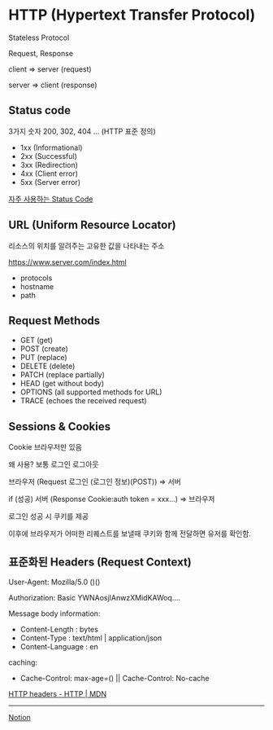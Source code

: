 # HTTP **(Hypertext Transfer Protocol)**

Stateless Protocol

Request, Response

client => server (request)

server => client (response)

## Status code

3가지 숫자 200, 302, 404 ... (HTTP 표준 정의)

- 1xx (Informational)
- 2xx (Successful)
- 3xx (Redirection)
- 4xx (Client error)
- 5xx (Server error)

[자주 사용하는 Status Code](https://www.notion.so/287930c7c46647b882c9639bcab9fe84)

## URL (Uniform Resource Locator)

리소스의 위치를 알려주는 고유한 값을 나타내는 주소

https://www.server.com/index.html

- protocols
- hostname
- path

## Request Methods

- GET (get)
- POST (create)
- PUT (replace)
- DELETE (delete)
- PATCH (replace partially)
- HEAD (get without body)
- OPTIONS (all supported methods for URL)
- TRACE (echoes the received request)

## Sessions & Cookies

Cookie 브라우저만 있음

왜 사용? 보통 로그인 로그아웃

브라우저 (Request 로그인 (로그인 정보)(POST)) ⇒ 서버

if (성공) 서버 (Response Cookie:auth token = xxx...) ⇒ 브라우저

로그인 성공 시 쿠키를 제공

이후에 브라우저가 어떠한 리퀘스트를 보낼때 쿠키와 함께 전달하면 유저를 확인함.

## 표준화된 Headers (Request Context)

User-Agent: Mozilla/5.0 (<system-information>)<platform>(<platform-details>)<extensions>

Authorization: Basic YWNAosjIAnwzXMidKAWoq....

Message body information:

- Content-Length : bytes
- Content-Type : text/html | application/json
- Content-Language : en

caching:

- Cache-Control: max-age=(<seconds>) || Cache-Control: No-cache

[HTTP headers - HTTP | MDN](https://developer.mozilla.org/en-US/docs/Web/HTTP/Headers)

---

[Notion](https://lean-hamburger-3a8.notion.site/HTTP-Hypertext-Transfer-Protocol-3c819ba8e4124847bfac67abb549312c)
